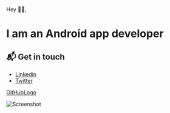 
Hey 👋🏻,

# I am an Android app developer

## 📬 Get in touch

- [Linkedin](http://linkedin.com/in//kunalgharate)
- [Twitter](http://twitter.com/kunalgharate)

[GitHubLogo](https://i.ibb.co/CzKFmSb/68747470733a2f2f692e6962622e636f2f766a577868626e2f616e64726f69642e706e67-removebg-preview.png)

![Screenshot](https://cdn.geekdashboard.com/wp-content/uploads/2017/02/Love-Games-Apps.jpg)
